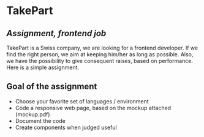 # TakePart
## _Assignment, frontend job_

TakePart is a Swiss company, we are looking for a frontend developer. If we find the right person, we aim at keeping him/her as long as possible. Also, we have the possibility to give consequent raises, based on performance.
Here is a simple assignment.
## Goal of the assignment

- Choose your favorite set of languages / environment
- Code a responsive web page, based on the mockup attached (mockup.pdf)
- Document the code
- Create components when judged useful
